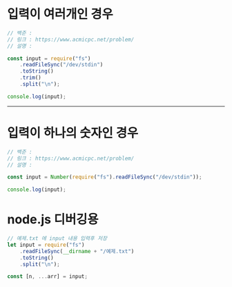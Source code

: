 # 입력이 여러개인 경우

```js
// 백준 :
// 링크 : https://www.acmicpc.net/problem/
// 설명 :

const input = require("fs")
    .readFileSync("/dev/stdin")
    .toString()
    .trim()
    .split("\n");

console.log(input);
```

---

# 입력이 하나의 숫자인 경우

```js
// 백준 :
// 링크 : https://www.acmicpc.net/problem/
// 설명 :

const input = Number(require("fs").readFileSync("/dev/stdin"));

console.log(input);
```



# node.js 디버깅용

```js
// 예제.txt 에 input 내용 입력후 저장
let input = require("fs")
    .readFileSync(__dirname + "/예제.txt")
    .toString()
    .split("\n");

const [n, ...arr] = input;
```